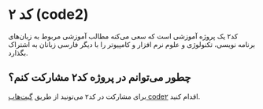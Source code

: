 # کد ۲ (code2)
کد۲ یک پروژه آموزشی است که سعی می‌کنه مطالب آموزشی مربوط به زبان‌های برنامه نویسی، تکنولوژی و علوم نرم افزار و کامپیوتر را با دیگر فارسی زبانان به اشتراک بگذارد.

## چطور می‌توانم در پروژه کد۲ مشارکت کنم؟
برای مشارکت در کد۲ می‌تونید از طریق [گیت‌هاب code۲](https://github.com/mmte/code2) اقدام کنید.

